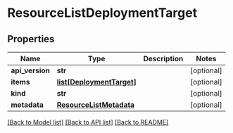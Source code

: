 # ResourceListDeploymentTarget

## Properties
Name | Type | Description | Notes
------------ | ------------- | ------------- | -------------
**api_version** | **str** |  | [optional] 
**items** | [**list[DeploymentTarget]**](DeploymentTarget.md) |  | [optional] 
**kind** | **str** |  | [optional] 
**metadata** | [**ResourceListMetadata**](ResourceListMetadata.md) |  | [optional] 

[[Back to Model list]](../README.md#documentation-for-models) [[Back to API list]](../README.md#documentation-for-api-endpoints) [[Back to README]](../README.md)


